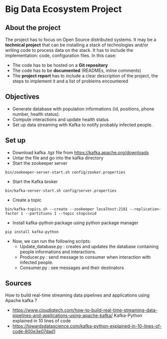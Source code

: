 # Big Data Ecosystem Project

## About the project

The project has to focus on Open Source distributed systems.
It may be a **technical project** that can be installing a stack of technologies and/or writing code to process data on the stack. It has to include the implementation: code, configuration files. In this case:
- The code has to be hosted on a **Git repository**
- The code has to be **documented** (READMEs, inline comments)
- The **project report** has to include a clear description of the project, the steps to implement it and a list of problems encountered

## Objectives

- Generate database with population informations (id, positions, phone number, health status).
- Compute interactions and update health status
- Set up data streaming with Kafka to notify probably infected people.

## Set up

- Download kafka .tgz file from https://kafka.apache.org/downloads
- Untar the file and go into the kafka directory
- Start the zookeeper server
```
bin/zookeeper-server-start.sh config/zooker.properties
```
- Start the Kafka broker
```
bin/kafka-server-start.sh config/server.properties
```
- Create a topic
```
bin/kafka-topics.sh --create --zookeeper localhost:2181 --replication-factor 1 --partitions 1 --topic stopcovid
```
- Install kafka-python package using python package manager
```
pip install kafka-python
```
- Now, we can run the following scripts:
  - Update_database.py : creates and updates the database containing people informations and interactions.
  - Producer.py : send message to consumer when interaction with infected people.
  - Consumer.py : see messages and their destinators

## Sources
How to build real-time streaming data pipelines and applications using Apache kafka ?
- https://www.cloudiqtech.com/how-to-build-real-time-streaming-data-pipelines-and-applications-using-apache-kafka/
Kafka-Python explained in 10 lines of code
- https://towardsdatascience.com/kafka-python-explained-in-10-lines-of-code-800e3e07dad1
